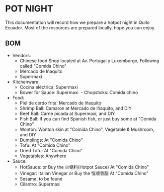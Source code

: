 # POT NIGHT
This documentation will record how we prepare a hotpot night in Quito Ecuador.
Most of the resources are prepared locally, hope you can enjoy.
## BOM
- Vendors:
  - Chinese food Shop located at Av. Portugal y Luxemburgo, Following called "Comida Chino"
  - Mercado de Iñaquito
  - Supermaxi
- Kitchenware:
  - Cocina eléctrica: Supermaxi
  - Bower for Sauce: Supermaxi
  - Chopsticks: Comida chino
- Food:
  - Piel de cerdo frita: Mercado de Iñaquito
  - Shrimp Ball: Camaron at Mercado de Iñaquito, and DIY
  - Beef Ball: Carne picada at Supermaxi, and DIY
  - Fish Ball: If you can find Spanish fish, or just buy some at "Comida Chino"
  - Wonton: Wonton skin at "Comida Chino", Vegetable & Mushroom, and DIY
  - Dumplings: At "Comida Chino"
  - Tofu: At "Comida Chino"
  - Dried Tofu: At "Comida Chino"
  - Vegetables: Anywhere
- Sauce:
  - HotSauce: or Buy the 火锅料(Hotpot Sauce) At "Comida Chino"
  - Vinegar: Italian Vinegar or Buy the 恒顺香醋 At "Comida Chino"
  - Sesame: to be found
  - Cilantro: Supermaxi
